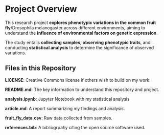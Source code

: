 # Project Overview

This research project **explores phenotypic variations in the common fruit fly**/Drosophila melanogaster across different environments, aiming to understand the **influence of environmental factors on genetic expression**.

The study entails **collecting samples, observing phenotypic traits**, and conducting **statistical analysis** to determine the significance of observed variations.

## Files in this Repository
**LICENSE**: Creative Commons license if others wish to build on my work

**README.md**: The key information to understand this repository and project.

**analysis.ipynb**: Jupyter Notebook with my statistical analysis

**article.md**: A report summarizing my findings and analysis.

**fruit_fly_data.csv**: Raw data collected from samples.

**references.bib**: A bibliogrpahy citing the open source software used.
